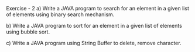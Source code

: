 Exercise - 2
a) Write a JAVA program to search for an element in a given list of elements using binary search mechanism.

b) Write a JAVA program to sort for an element in a given list of elements using bubble sort.

c) Write a JAVA program using String Buffer to delete, remove character. 

